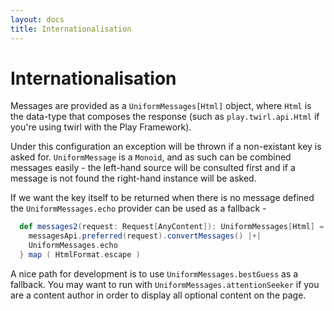 ```yaml
---
layout: docs
title: Internationalisation
---
```


# Internationalisation

Messages are provided as a `UniformMessages[Html]` object, where
`Html` is the data-type that composes the response (such as
`play.twirl.api.Html` if you're using twirl with the Play Framework). 

Under this configuration an exception will be thrown if a non-existant
key is asked for. `UniformMessage` is a `Monoid`, and as such can be
combined messages easily - the left-hand source will be consulted
first and if a message is not found the right-hand instance will be
asked. 

If we want the key itself to be returned when there is no message defined 
the `UniformMessages.echo` provider can be used as a fallback - 

```scala
  def messages2(request: Request[AnyContent]): UniformMessages[Html] = {
    messagesApi.preferred(request).convertMessages() |+|
    UniformMessages.echo 
  } map ( HtmlFormat.escape )
```

A nice path for development is to use `UniformMessages.bestGuess` as a
fallback. You may want to run with `UniformMessages.attentionSeeker`
if you are a content author in order to display all optional content
on the page.

